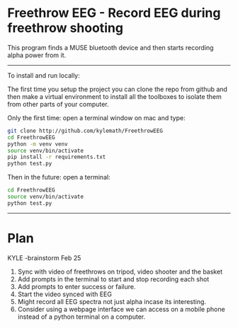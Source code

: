 # Freethrow EEG - Record EEG during freethrow shooting

This program finds a MUSE bluetooth device and then starts recording alpha power from it.

---

To install and run locally:

The first time you setup the project you can clone the repo from github and then make a virtual environment to install all the toolboxes to isolate them from other parts of your computer.

Only the first time:
open a terminal window on mac and type:

```bash
git clone http://github.com/kylemath/FreethrowEEG
cd FreethrowEEG
python -m venv venv
source venv/bin/activate
pip install -r requirements.txt
python test.py
```

Then in the future:
open a terminal:

```bash
cd FreethrowEEG
source venv/bin/activate
python test.py
```

---

# Plan

KYLE -brainstorm Feb 25

1. Sync with video of freethrows on tripod, video shooter and the basket
2. Add prompts in the terminal to start and stop recording each shot
3. Add prompts to enter success or failure.
4. Start the video synced with EEG
5. Might record all EEG spectra not just alpha incase its interesting.
6. Consider using a webpage interface we can access on a mobile phone instead of a python terminal on a computer.